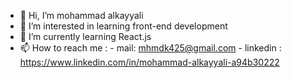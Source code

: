 - 👋 Hi, I’m mohammad alkayyali
- 👀 I’m interested in learning front-end development
- 🌱 I’m currently learning React.js
- 📫 How to reach me : - mail: mhmdk425@gmail.com
                        - linkedin : https://www.linkedin.com/in/mohammad-alkayyali-a94b30222  
